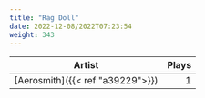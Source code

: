 ```yaml
---
title: "Rag Doll"
date: 2022-12-08/2022T07:23:54
weight: 343
---
```




 Artist | Plays 
----- | -----:
[Aerosmith]({{< ref "a39229">}}) | 1
